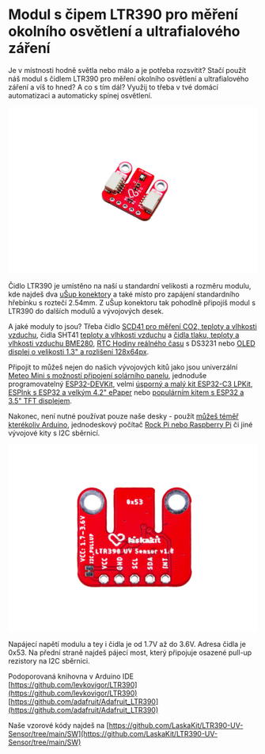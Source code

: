# Modul s čipem LTR390 pro měření okolního osvětlení a ultrafialového záření

Je v místnosti hodně světla nebo málo a je potřeba rozsvítit? Stačí použít náš modul s čidlem LTR390 pro měření okolního osvětlení a ultrafialového záření a víš to hned? A co s tím dál? Využij to třeba v tvé domácí automatizaci a automaticky spínej osvětlení.

![Osazený modul](https://github.com/LaskaKit/LTR390-UV-Sensor/blob/main/img/4.jpg)

Čidlo LTR390 je umístěno na naší u standardní velikosti a rozměru modulu, kde najdeš dva [uŠup konektor](https://blog.laskakit.cz/predstavujeme-univerzalni-konektor-pro-propojeni-modulu-a-cidel-%CE%BCsup/)y a také místo pro zapájení standardního hřebínku s roztečí 2.54mm. Z uŠup konektoru tak pohodlně připojíš modul s LTR390 do dalších modulů a vývojových desek. 

A jaké moduly to jsou? Třeba čidlo [SCD41 pro měření CO2, teploty a vlhkosti vzduchu](https://www.laskakit.cz/laskakit-scd41-senzor-co2--teploty-a-vlhkosti-vzduchu/), čidla SHT41 [teploty a vlhkosti vzduchu](https://www.laskakit.cz/laskakit-sht40-senzor-teploty-a-vlhkosti-vzduchu/) a [čidla tlaku, teploty a vlhkosti vzduchu BME280](https://www.laskakit.cz/arduino-senzor-tlaku--teploty-a-vlhkosti-bme280/), [RTC Hodiny reálného času](https://www.laskakit.cz/laskakit-ds3231-orig--rtc-hodiny-realneho-casu/) s DS3231 nebo [OLED displej o velikosti 1.3" a rozlišení 128x64px](https://www.laskakit.cz/laskakit-oled-displej-128x64-1-3--i2c/?variantId=11903).

Připojit to můžeš nejen do našich vývojových kitů jako jsou univerzální [Meteo Mini s možností připojení solárního panelu](https://www.laskakit.cz/laskakit-meteo-mini/?variantId=10473), jednoduše programovatelný [ESP32-DEVKit](https://www.laskakit.cz/laskakit-esp32-devkit/?variantId=11481), velmi [úsporný a malý kit ESP32-C3 LPKit](https://www.laskakit.cz/laskkit-esp-12-board/?variantId=10482), [ESPInk s ESP32 a velkým 4.2" ePaper](https://www.laskakit.cz/laskakit-espink-42-esp32-e-paper-pcb-antenna/?variantId=11400) nebo [populárním kitem s ESP32 a 3.5" TFT displejem](https://www.laskakit.cz/laskakit-espd-35-esp32-3-5-tft-ili9488-touch/?variantId=12158). 

Nakonec, není nutné používat pouze naše desky - použít [můžeš téměř kterékoliv Arduino](https://www.laskakit.cz/arduino-2/), jednodeskový počítač [Rock Pi nebo Raspberry Pi](https://www.laskakit.cz/mini-pc/) či jiné vývojové kity s I2C sběrnicí.

![Zadní strana osazeného modulu](https://github.com/LaskaKit/LTR390-UV-Sensor/blob/main/img/02027.jpg)

Napájecí napětí modulu a tey i čidla je od 1.7V až do 3.6V. Adresa čidla je 0x53.
Na přední straně najdeš pájecí most, který připojuje osazené pull-up rezistory na I2C sběrnici. 

Podoporovaná knihovna v Arduino IDE
[https://github.com/levkovigor/LTR390](https://github.com/levkovigor/LTR390)
[https://github.com/adafruit/Adafruit_LTR390](https://github.com/adafruit/Adafruit_LTR390)

Naše vzorové kódy najdeš na [https://github.com/LaskaKit/LTR390-UV-Sensor/tree/main/SW](https://github.com/LaskaKit/LTR390-UV-Sensor/tree/main/SW)
